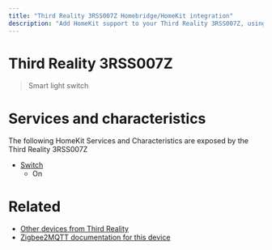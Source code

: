 ```yaml
---
title: "Third Reality 3RSS007Z Homebridge/HomeKit integration"
description: "Add HomeKit support to your Third Reality 3RSS007Z, using Homebridge, Zigbee2MQTT and homebridge-z2m."
---
```

<!---
This file has been GENERATED using src/docgen/docgen.ts
DO NOT EDIT THIS FILE MANUALLY!
-->
# Third Reality 3RSS007Z
> Smart light switch


# Services and characteristics
The following HomeKit Services and Characteristics are exposed by
the Third Reality 3RSS007Z

* [Switch](../../switch.md)
  * On


# Related
* [Other devices from Third Reality](../index.md#third_reality)
* [Zigbee2MQTT documentation for this device](https://www.zigbee2mqtt.io/devices/3RSS007Z.html)